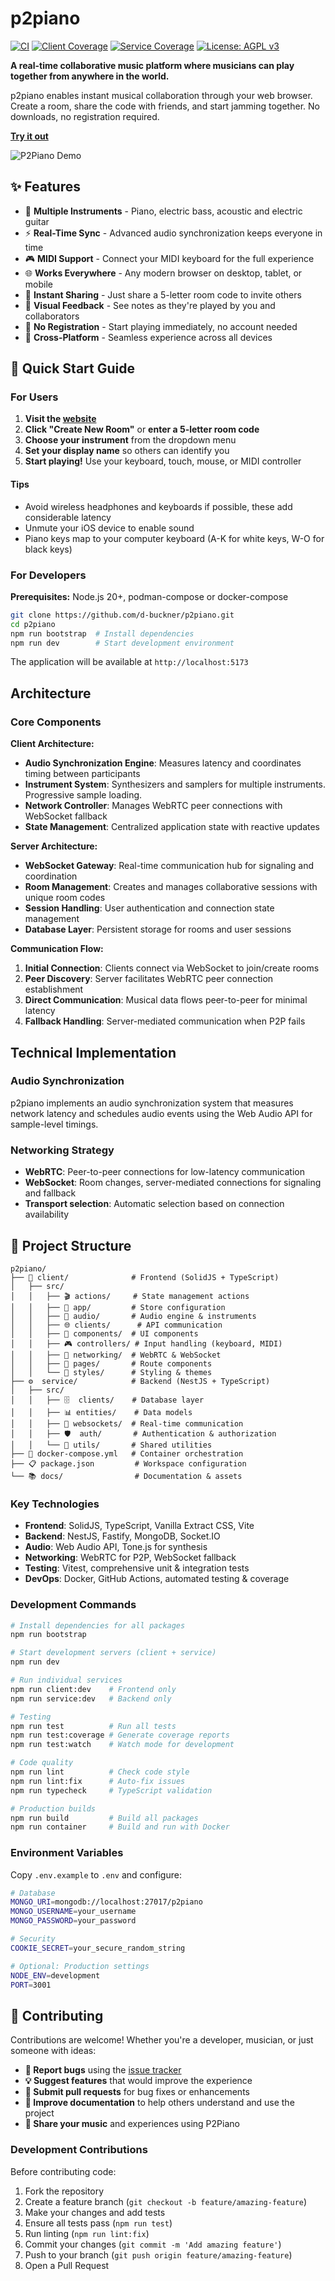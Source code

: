 # p2piano

[![CI](https://img.shields.io/github/actions/workflow/status/d-buckner/p2piano/test-coverage.yml?branch=main&label=CI)](https://github.com/d-buckner/p2piano/actions)
[![Client Coverage](https://img.shields.io/badge/dynamic/json?url=https://raw.githubusercontent.com/d-buckner/p2piano/main/client/coverage.thresholds.json&label=Client%20Coverage&query=$.lines&suffix=%25&colorB=green&valColorA=red&valColorB=yellow&valColorC=green&valThresholdA=50&valThresholdB=70)](https://github.com/d-buckner/p2piano/tree/main/client/coverage)
[![Service Coverage](https://img.shields.io/badge/dynamic/json?url=https://raw.githubusercontent.com/d-buckner/p2piano/main/service/coverage.thresholds.json&label=Service%20Coverage&query=$.lines&suffix=%25&colorB=green&valColorA=red&valColorB=yellow&valColorC=green&valThresholdA=50&valThresholdB=70)](https://github.com/d-buckner/p2piano/tree/main/service/coverage)
[![License: AGPL v3](https://img.shields.io/badge/License-AGPL%20v3-blue.svg)](https://www.gnu.org/licenses/agpl-3.0)

**A real-time collaborative music platform where musicians can play together from anywhere in the world.**

p2piano enables instant musical collaboration through your web browser. Create a room, share the code with friends, and start jamming together. No downloads, no registration required.

**[Try it out](https://p2piano.com)**

![P2Piano Demo](docs/demo-screenshot.png)

## ✨ Features

- 🎹 **Multiple Instruments** - Piano, electric bass, acoustic and electric guitar
- ⚡ **Real-Time Sync** - Advanced audio synchronization keeps everyone in time
- 🎮 **MIDI Support** - Connect your MIDI keyboard for the full experience
- 🌐 **Works Everywhere** - Any modern browser on desktop, tablet, or mobile
- 🔗 **Instant Sharing** - Just share a 5-letter room code to invite others
- 🎵 **Visual Feedback** - See notes as they're played by you and collaborators
- 🚫 **No Registration** - Start playing immediately, no account needed
- 📱 **Cross-Platform** - Seamless experience across all devices

## 🚀 Quick Start Guide

### For Users

1. **Visit the [website](https://p2piano.com)**
2. **Click "Create New Room"** or **enter a 5-letter room code**
3. **Choose your instrument** from the dropdown menu
4. **Set your display name** so others can identify you
5. **Start playing!** Use your keyboard, touch, mouse, or MIDI controller

#### Tips
- Avoid wireless headphones and keyboards if possible, these add considerable latency
- Unmute your iOS device to enable sound
- Piano keys map to your computer keyboard (A-K for white keys, W-O for black keys)

### For Developers

**Prerequisites:** Node.js 20+, podman-compose or docker-compose

```bash
git clone https://github.com/d-buckner/p2piano.git
cd p2piano
npm run bootstrap  # Install dependencies
npm run dev        # Start development environment
```

The application will be available at `http://localhost:5173`


## Architecture

### Core Components

**Client Architecture:**
- **Audio Synchronization Engine**: Measures latency and coordinates timing between participants
- **Instrument System**: Synthesizers and samplers for multiple instruments. Progressive sample loading.
- **Network Controller**: Manages WebRTC peer connections with WebSocket fallback
- **State Management**: Centralized application state with reactive updates

**Server Architecture:**
- **WebSocket Gateway**: Real-time communication hub for signaling and coordination
- **Room Management**: Creates and manages collaborative sessions with unique room codes
- **Session Handling**: User authentication and connection state management
- **Database Layer**: Persistent storage for rooms and user sessions

**Communication Flow:**
1. **Initial Connection**: Clients connect via WebSocket to join/create rooms
2. **Peer Discovery**: Server facilitates WebRTC peer connection establishment
3. **Direct Communication**: Musical data flows peer-to-peer for minimal latency
4. **Fallback Handling**: Server-mediated communication when P2P fails

## Technical Implementation

### Audio Synchronization

p2piano implements an audio synchronization system that measures network latency and schedules audio events using the Web Audio API for sample-level timings.

### Networking Strategy

- **WebRTC**: Peer-to-peer connections for low-latency communication
- **WebSocket**: Room changes, server-mediated connections for signaling and fallback
- **Transport selection**: Automatic selection based on connection availability

## 📂 Project Structure

```
p2piano/
├── 🎨 client/              # Frontend (SolidJS + TypeScript)
│   ├── src/
│   │   ├── 🎬 actions/     # State management actions
│   │   ├── 🏪 app/         # Store configuration
│   │   ├── 🎵 audio/       # Audio engine & instruments
│   │   ├── 🌐 clients/      # API communication
│   │   ├── 🧩 components/  # UI components
│   │   ├── 🎮 controllers/ # Input handling (keyboard, MIDI)
│   │   ├── 📡 networking/  # WebRTC & WebSocket
│   │   ├── 📄 pages/       # Route components
│   │   └── 🎨 styles/      # Styling & themes
├── ⚙️  service/            # Backend (NestJS + TypeScript)
│   ├── src/
│   │   ├── 🗄️  clients/    # Database layer
│   │   ├── 📊 entities/    # Data models
│   │   ├── 🚪 websockets/  # Real-time communication
│   │   ├── 🛡️  auth/       # Authentication & authorization
│   │   └── 🔧 utils/       # Shared utilities
├── 🐳 docker-compose.yml   # Container orchestration
├── 📋 package.json         # Workspace configuration
└── 📚 docs/                # Documentation & assets
```

### Key Technologies

- **Frontend**: SolidJS, TypeScript, Vanilla Extract CSS, Vite
- **Backend**: NestJS, Fastify, MongoDB, Socket.IO
- **Audio**: Web Audio API, Tone.js for synthesis
- **Networking**: WebRTC for P2P, WebSocket fallback
- **Testing**: Vitest, comprehensive unit & integration tests
- **DevOps**: Docker, GitHub Actions, automated testing & coverage

### Development Commands

```bash
# Install dependencies for all packages
npm run bootstrap

# Start development servers (client + service)
npm run dev

# Run individual services
npm run client:dev    # Frontend only
npm run service:dev   # Backend only

# Testing
npm run test          # Run all tests
npm run test:coverage # Generate coverage reports
npm run test:watch    # Watch mode for development

# Code quality
npm run lint          # Check code style
npm run lint:fix      # Auto-fix issues
npm run typecheck     # TypeScript validation

# Production builds
npm run build         # Build all packages
npm run container     # Build and run with Docker
```

### Environment Variables

Copy `.env.example` to `.env` and configure:

```bash
# Database
MONGO_URI=mongodb://localhost:27017/p2piano
MONGO_USERNAME=your_username
MONGO_PASSWORD=your_password

# Security
COOKIE_SECRET=your_secure_random_string

# Optional: Production settings
NODE_ENV=development
PORT=3001
```

## 🤝 Contributing

Contributions are welcome! Whether you're a developer, musician, or just someone with ideas:

- **🐛 Report bugs** using the [issue tracker](https://github.com/d-buckner/p2piano/issues)
- **💡 Suggest features** that would improve the experience
- **🔧 Submit pull requests** for bug fixes or enhancements
- **📖 Improve documentation** to help others understand and use the project
- **🎵 Share your music** and experiences using P2Piano

### Development Contributions

Before contributing code:

1. Fork the repository
2. Create a feature branch (`git checkout -b feature/amazing-feature`)
3. Make your changes and add tests
4. Ensure all tests pass (`npm run test`)
5. Run linting (`npm run lint:fix`)
6. Commit your changes (`git commit -m 'Add amazing feature'`)
7. Push to your branch (`git push origin feature/amazing-feature`)
8. Open a Pull Request
